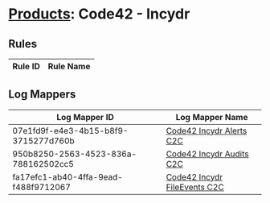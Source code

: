 # [Products](README.md): Code42 - Incydr

## Rules

|Rule ID|Rule Name|
|----|----|


## Log Mappers

|Log Mapper ID|Log Mapper Name|
|----|----|
|07e1fd9f-e4e3-4b15-b8f9-3715277d760b|[Code42 Incydr Alerts C2C](../mappings/07e1fd9f-e4e3-4b15-b8f9-3715277d760b.md)|
|950b8250-2563-4523-836a-788162502cc5|[Code42 Incydr Audits C2C](../mappings/950b8250-2563-4523-836a-788162502cc5.md)|
|fa17efc1-ab40-4ffa-9ead-f488f9712067|[Code42 Incydr FileEvents C2C](../mappings/fa17efc1-ab40-4ffa-9ead-f488f9712067.md)|


